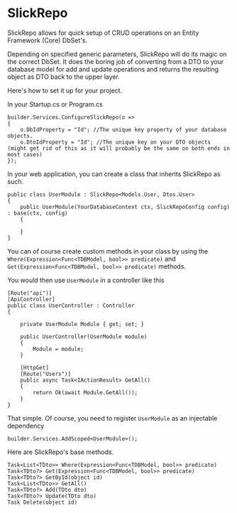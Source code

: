 # SlickRepo

SlickRepo allows for quick setup of CRUD operations on an Entity Framework (Core) DbSet's.

Depending on specified generic parameters, SlickRepo will do its magic on the correct DbSet. It does the boring job of converting from a DTO to your database model 
for add and update operations and returns the resulting object as DTO back to the upper layer.

Here's how to set it up for your project.

In your Startup.cs or Program.cs

```
builder.Services.ConfigureSlickRepo(o =>
{
    o.DbIdProperty = "Id"; //The unique key property of your database objects.
    o.DtoIdProperty = "Id"; //The unique key on your DTO objects (might get rid of this as it will probably be the same on both ends in most cases)
});
```

In your web application, you can create a class that inherits SlickRepo as such.

```
public class UserModule : SlickRepo<Models.User, Dtos.User>
{
    public UserModule(YourDatabaseContext ctx, SlickRepoConfig config) : base(ctx, config)
    {

    }
}
```

You can of course create custom methods in your class by using the ``Where(Expression<Func<TDBModel, bool>> predicate)`` and ``Get(Expression<Func<TDBModel, bool>> predicate)`` methods.

You would then use ``UserModule`` in a controller like this

```
[Route("api")]
[ApiController]
public class UserController : Controller
{
  
    private UserModule Module { get; set; }
    
    public UserController(UserModule module)
    {
        Module = module;
    }

    [HttpGet]
    [Route("Users")]
    public async Task<IActionResult> GetAll()
    {
        return Ok(await Module.GetAll());
    }
}
```

That simple. Of course, you need to register ``UserModule`` as an injectable dependency

```
builder.Services.AddScoped<UserModule>();
```



Here are SlickRepo's base methods.

```
Task<List<TDto>> Where(Expression<Func<TDBModel, bool>> predicate)
Task<TDto?> Get(Expression<Func<TDBModel, bool>> predicate)
Task<TDto?> GetById(object id)
Task<List<TDto>> GetAll()
Task<TDto?> Add(TDto dto)
Task<TDto?> Update(TDto dto)
Task Delete(object id)
```
